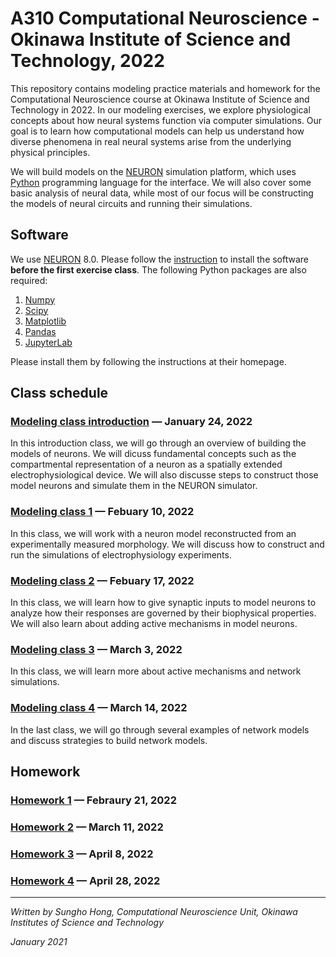 # A310 Computational Neuroscience - Okinawa Institute of Science and Technology, 2022
This repository contains modeling practice materials and homework for the Computational Neuroscience course at Okinawa Institute of Science and Technology in 2022. In our modeling exercises, we explore physiological concepts about how neural systems function via computer simulations. Our goal is to learn how computational models can help us understand how diverse phenomena in real neural systems arise from the underlying physical principles.

We will build models on the [NEURON](https://www.neuron.yale.edu/neuron/) simulation platform, which uses [Python](https://www.python.org) programming language for the interface. We will also cover some basic analysis of neural data, while most of our focus will be constructing the models of neural circuits and running their simulations.

## Software
We use [NEURON](https://www.neuron.yale.edu/neuron/) 8.0. Please follow the [instruction](https://nrn.readthedocs.io/en/latest/install/install_instructions.html) to install the software **before the first exercise class**. The following Python packages are also required:
1. [Numpy](https://numpy.org)
2. [Scipy](https://scipy.org)
3. [Matplotlib](https://matplotlib.org)
4. [Pandas](https://pandas.pydata.org)
5. [JupyterLab](https://jupyterlab.readthedocs.io/en/stable/)

Please install them by following the instructions at their homepage.

## Class schedule
### [Modeling class introduction](https://github.com/shhong/a310_cns_2022/tree/main/class_intro) — January 24, 2022
In this introduction class, we will go through an overview of building the models of neurons. We will dicuss fundamental concepts such as the compartmental representation of a neuron as a spatially extended electrophysiological device. We will also discusse steps to construct those model neurons and simulate them in the NEURON simulator.

### [Modeling class 1](https://github.com/shhong/a310_cns_2022/tree/main/class_1) — Febuary 10, 2022
In this class, we will work with a neuron model reconstructed from an experimentally measured morphology. We will discuss how to construct and run the simulations of electrophysiology experiments.

### [Modeling class 2](https://github.com/shhong/a310_cns_2022/tree/main/class_2) — Febuary 17, 2022
In this class, we will learn how to give synaptic inputs to model neurons to analyze how their responses are governed by their biophysical properties. We will also learn about adding active mechanisms in model neurons.

### [Modeling class 3](https://github.com/shhong/a310_cns_2022/tree/main/class_3) — March 3, 2022
In this class, we will learn more about active mechanisms and network simulations.

### [Modeling class 4](https://github.com/shhong/a310_cns_2022/tree/main/class_4) — March 14, 2022
In the last class, we will go through several examples of network models and discuss strategies to build network models.

## Homework
### [Homework 1](https://github.com/shhong/a310_cns_2022/tree/main/homework_1/homework_1.ipynb) — Febraury 21, 2022

### [Homework 2](https://github.com/shhong/a310_cns_2022/tree/main/homework_2/homework_2.ipynb) — March 11, 2022

### [Homework 3](https://github.com/shhong/a310_cns_2022/tree/main/homework_3/homework_3.ipynb) — April 8, 2022

### [Homework 4](https://github.com/shhong/a310_cns_2022/tree/main/homework_4/homework_4.ipynb) — April 28, 2022

---
_Written by Sungho Hong, Computational Neuroscience Unit, Okinawa Institutes of Science and Technology_

_January 2021_
